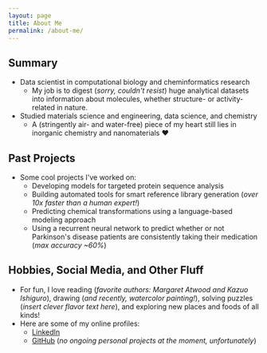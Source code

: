 ```yaml
---
layout: page
title: About Me
permalink: /about-me/
---
```


## Summary

* Data scientist in computational biology and cheminformatics research
  - My job is to digest (_sorry, couldn't resist_) huge analytical
    datasets into information about molecules, whether structure- or activity-related
    in nature.
* Studied materials science and engineering, data science, and chemistry
  - A (stringently air- and water-free) piece of my heart still lies in
    inorganic chemistry and nanomaterials ❤

## Past Projects

* Some cool projects I've worked on:
  * Developing models for targeted protein sequence analysis
  * Building automated tools for smart reference library generation (_over 10x faster than a human expert!_)
  * Predicting chemical transformations using a language-based modeling approach
  * Using a recurrent neural network to predict whether or not Parkinson's disease
    patients are consistently taking their medication (_max accuracy ~60%_)

## Hobbies, Social Media, and Other Fluff

* For fun, I love reading (_favorite authors: Margaret Atwood and Kazuo Ishiguro_),
  drawing (_and recently, watercolor painting!_), solving puzzles (_insert clever flavor text here_),
  and exploring new places and foods of all kinds!
* Here are some of my online profiles:
  - [LinkedIn](https://www.linkedin.com/in/chjchang/)
  - [GitHub](https://github.com/christinehc) (_no ongoing personal projects at the moment, unfortunately_)
